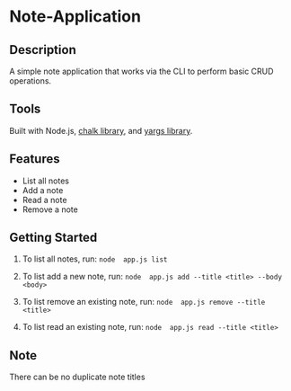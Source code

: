# Note-Application

## Description

A simple note application that works via the CLI to perform basic CRUD operations.

## Tools

Built with Node.js, [chalk library](), and [yargs library]().

## Features

- List all notes
- Add a note
- Read a note
- Remove a note

## Getting Started

1. To list all notes, run:
`node  app.js list`

2. To list add a new note, run:
`node  app.js add --title <title> --body <body>`

3. To list remove an existing note, run:
`node  app.js remove --title <title>`

3. To list read an existing note, run:
`node  app.js read --title <title>`

## Note
There can be no duplicate note titles

